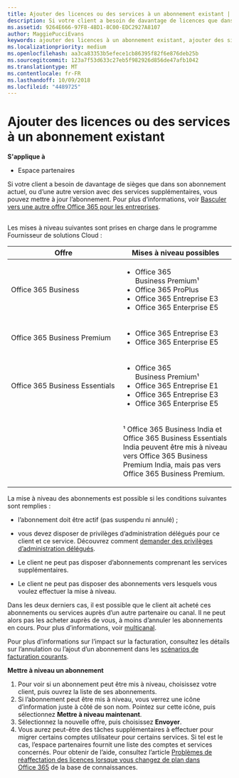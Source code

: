 ```yaml
---
title: Ajouter des licences ou des services à un abonnement existant | Espace partenaires
description: Si votre client a besoin de davantage de licences que dans son abonnement actuel, ou d’une autre version avec des services supplémentaires, vous pouvez mettre à jour l’abonnement.
ms.assetid: 9264E666-97F8-48D1-8C00-EDC2927A8107
author: MaggiePucciEvans
keywords: ajouter des licences à un abonnement existant, ajouter des sièges à un abonnement existant, modifier un abonnement, changer d'abonnement, acheter des licences supplémentaires pour un client
ms.localizationpriority: medium
ms.openlocfilehash: aa3ca83353b5efece1cb86395f82f6e876deb25b
ms.sourcegitcommit: 123a7f53d633c27eb5f982926d856de47afb1042
ms.translationtype: MT
ms.contentlocale: fr-FR
ms.lasthandoff: 10/09/2018
ms.locfileid: "4489725"
---
```

# <a name="add-licenses-or-services-to-an-existing-subscription"></a>Ajouter des licences ou des services à un abonnement existant

**S'applique à**

-  Espace partenaires

Si votre client a besoin de davantage de sièges que dans son abonnement actuel, ou d’une autre version avec des services supplémentaires, vous pouvez mettre à jour l’abonnement. Pour plus d’informations, voir [Basculer vers une autre offre Office&nbsp;365 pour les entreprises](http://go.microsoft.com/fwlink/p/?LinkId=723577).

## <a href="" id="upgradesubscription"></a>


Les mises à niveau suivantes sont prises en charge dans le programme Fournisseur de solutions Cloud&nbsp;:

<table>
<colgroup>
<col width="50%" />
<col width="50%" />
</colgroup>
<thead>
<tr class="header">
<th>Offre</th>
<th>Mises à niveau possibles</th>
</tr>
</thead>
<tbody>
<tr class="odd">
<td>Office&nbsp;365 Business</td>
<td><ul>
<li>Office&nbsp;365 Business&nbsp;Premium¹</li>
<li>Office&nbsp;365&nbsp;ProPlus</li>
<li>Office&nbsp;365 Entreprise&nbsp;E3</li>
<li>Office&nbsp;365 Enterprise&nbsp;E5</li>
</ul></td>
</tr>
<tr class="even">
<td>Office&nbsp;365 Business&nbsp;Premium</td>
<td><ul>
<li>Office&nbsp;365 Entreprise&nbsp;E3</li>
<li>Office&nbsp;365 Enterprise&nbsp;E5</li>
</ul></td>
</tr>
<tr class="odd">
<td>Office&nbsp;365 Business Essentials</td>
<td><ul>
<li>Office&nbsp;365 Business&nbsp;Premium¹</li>
<li>Office&nbsp;365 Entreprise&nbsp;E1</li>
<li>Office&nbsp;365 Entreprise&nbsp;E3</li>
<li>Office&nbsp;365 Enterprise&nbsp;E5</li>
</ul></td>
</tr>
<tr class="even">
<td></td>
<td><p>¹ Office&nbsp;365 Business India et Office&nbsp;365 Business Essentials India peuvent être mis à niveau vers Office&nbsp;365 Business Premium India, mais pas vers Office&nbsp;365 Business Premium.</p></td>
</tr>
</tbody>
</table>

 

La mise à niveau des abonnements est possible si les conditions suivantes sont remplies&nbsp;:

-   l’abonnement doit être actif (pas suspendu ni annulé)&nbsp;;

-   vous devez disposer de privilèges d’administration délégués pour ce client et ce service. Découvrez comment [demander des privilèges d’administration délégués](request-a-relationship-with-a-customer.md).

-   Le client ne peut pas disposer d’abonnements comprenant les services supplémentaires.

-   Le client ne peut pas disposer des abonnements vers lesquels vous voulez effectuer la mise à niveau.

Dans les deux&nbsp;derniers cas, il est possible que le client ait acheté ces abonnements ou services auprès d’un autre partenaire ou canal. Il ne peut alors pas les acheter auprès de vous, à moins d’annuler les abonnements en cours. Pour plus d’informations, voir [multicanal](multichannel.md).

Pour plus d’informations sur l’impact sur la facturation, consultez les détails sur l’annulation ou l’ajout d’un abonnement dans les [scénarios de facturation courants](common-billing-scenarios.md).

**Mettre à niveau un abonnement**

1.  Pour voir si un abonnement peut être mis à niveau, choisissez votre client, puis ouvrez la liste de ses abonnements.
2.  Si l’abonnement peut être mis à niveau, vous verrez une icône d’information juste à côté de son nom. Pointez sur cette icône, puis sélectionnez **Mettre à niveau maintenant**.
3.  Sélectionnez la nouvelle offre, puis choisissez **Envoyer**.
4.  Vous aurez peut-être des tâches supplémentaires à effectuer pour migrer certains comptes utilisateur pour certains services. Si tel est le cas, l’espace partenaires fournit une liste des comptes et services concernés. Pour obtenir de l’aide, consultez l’article [Problèmes de réaffectation des licences lorsque vous changez de plan dans Office&nbsp;365](http://go.microsoft.com/fwlink/p/?LinkId=723576) de la base de connaissances.

 

 



